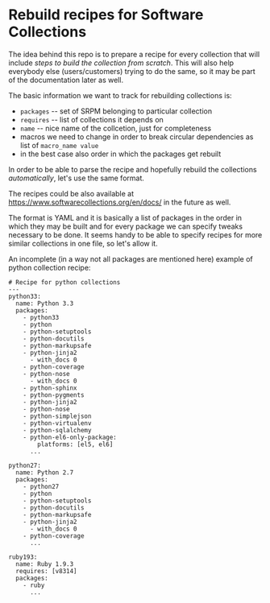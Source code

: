 # Rebuild recipes for Software Collections

The idea behind this repo is to prepare a recipe for every collection that will include *steps to build the collection from scratch*. This will also help everybody else (users/customers) trying to do the same, so it may be part of the documentation later as well.

The basic information we want to track for rebuilding collections is:
* `packages` -- set of SRPM belonging to particular collection
* `requires` -- list of collections it depends on
* `name` -- nice name of the collcetion, just for completeness
* macros we need to change in order to break circular dependencies as list of `macro_name value`
* in the best case also order in which the packages get rebuilt

In order to be able to parse the recipe and hopefully rebuild the collections *automatically*, let's use the same format.

The recipes could be also available at https://www.softwarecollections.org/en/docs/ in the future as well.

The format is YAML and it is basically a list of packages in the order in which they may be built and for every package we can specify tweaks necessary to be done. It seems handy to be able to specify recipes for more similar collections in one file, so let's allow it.

An incomplete (in a way not all packages are mentioned here) example of python collection recipe:

```
# Recipe for python collections
---
python33:
  name: Python 3.3
  packages:
    - python33
    - python
    - python-setuptools
    - python-docutils
    - python-markupsafe
    - python-jinja2
      - with_docs 0
    - python-coverage
    - python-nose
      - with_docs 0
    - python-sphinx
    - python-pygments
    - python-jinja2
    - python-nose
    - python-simplejson
    - python-virtualenv
    - python-sqlalchemy
    - python-el6-only-package:
        platforms: [el5, el6]
      ...

python27:
  name: Python 2.7
  packages:
    - python27
    - python
    - python-setuptools
    - python-docutils
    - python-markupsafe
    - python-jinja2
      - with_docs 0
    - python-coverage
      ...

ruby193:
  name: Ruby 1.9.3
  requires: [v8314]
  packages:
    - ruby
      ...
```

